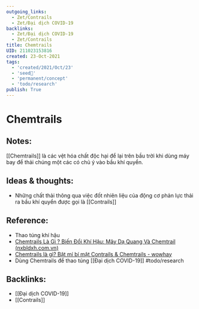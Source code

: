 ```yaml
---
outgoing_links:
  - Zet/Contrails
  - Zet/Đại dịch COVID-19
backlinks:
  - Zet/Đại dịch COVID-19
  - Zet/Contrails
title: Chemtrails
UID: 211023153816
created: 23-Oct-2021
tags:
  - 'created/2021/Oct/23'
  - 'seed🥜'
  - 'permanent/concept'
  - 'todo/research'
publish: True
---
```

# Chemtrails

## Notes:
[[Chemtrails]] là các vệt hóa chất độc hại để lại trên bầu trời khi dùng máy bay để thải chúng một các có chủ ý vào bầu khí quyển.

## Ideas & thoughts:
- Những chất thải thông qua việc đốt nhiên liệu của động cơ phản lực thải ra bầu khí quyển được gọi là [[Contrails]]

## Reference:
- Thao túng khí hậu
- [Chemtrails Là Gì ? Biến Đổi Khí Hậu: Mây Dạ Quang Và Chemtrail (nxbldxh.com.vn)](https://nxbldxh.com.vn/chemtrails-la-gi/)
- [Chemtrails là gì? Bật mí bí mật Contrails & Chemtrails - wowhay](https://wowhay.com/2021/08/chemtrails-la-gi-bat-mi-bi-mat.html)
- Dùng Chemtrails để thao túng [[Đại dịch COVID-19]] #todo/research 


## Backlinks:
- [[Đại dịch COVID-19]]
- [[Contrails]]
